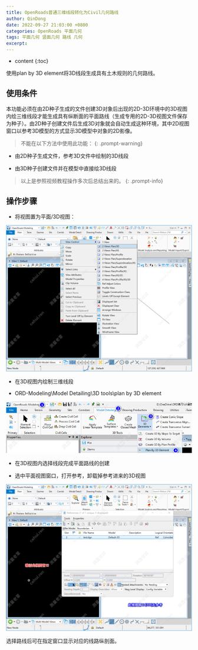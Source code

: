 ```yaml
---
title: OpenRoads普通三维线段转化为Civil几何路线
author: QinDong
date: 2022-09-27 21:03:00 +0800
categories: OpenRoads 平面几何
tags: 平面几何 竖面几何 路线 几何
excerpt: 
---
```

* content
{:toc}

使用plan by 3D element将3D线段生成具有土木规则的几何路线。

## 使用条件

本功能必须在由2D种子生成的文件创建3D对象后出现的2D-3D环境中的3D视图内绘三维线段才能生成具有纵断面的平面路线（生成专用的2D-3D视图文件保存为种子）。由2D种子创建文件后生成3D对象就会自动生成这种环境，其中2D视图窗口以参考3D模型的方式显示3D模型中对象的2D影像。

>不能在以下方法中使用此功能：
{: .prompt-warning}

- 由2D种子生成文件，参考3D文件中绘制的3D线段

- 由3D种子创建文件并在模型中直接绘3D线段

>以上是参照视频教程操作多次后总结出来的。
{: .prompt-info}

## 操作步骤
- 将视图置为平面/3D视图：

![](/img/2022/2022-09-27-21-08-10.png)

- 在3D视图内绘制三维线段

- ORD-Modeling\Model Detailing\3D tools\plan by 3D element

![](/img/2022/2022-09-27-21-08-20.png)

- 在3D视图内选择线段完成平面路线的创建

- 选中平面视图窗口，打开参考，卸载掉参考进来的3D视图

![](/img/2022/2022-09-27-21-08-30.png)

选择路线后可在指定窗口显示对应的线路纵剖面。